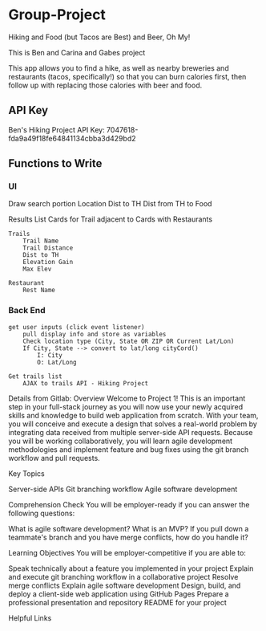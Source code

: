 # Group-Project
Hiking and Food (but Tacos are Best) and Beer, Oh My!

This is Ben and Carina and Gabes project

This app allows you to find a hike, as well as nearby breweries and restaurants (tacos, specifically!) so that you can burn calories first, then follow up with replacing those calories with beer and food.

## API Key
Ben's Hiking Project API Key: 7047618-fda9a49f18fe64841134cbba3d429bd2

## Functions to Write

### UI
Draw search portion
    Location
    Dist to TH
    Dist from TH to Food

Results List
    Cards for Trail adjacent to Cards with Restaurants
    
    Trails
        Trail Name
        Trail Distance
        Dist to TH
        Elevation Gain
        Max Elev
    
    Restaurant
        Rest Name

### Back End
    get user inputs (click event listener)
        pull display info and store as variables
        Check location type (City, State OR ZIP OR Current Lat/Lon)
        If City, State --> convert to lat/long cityCord()
            I: City
            O: Lat/Long

    Get trails list
        AJAX to trails API - Hiking Project




Details from Gitlab:
Overview
Welcome to Project 1! This is an important step in your full-stack journey as you will now use your newly acquired skills and knowledge to build web application from scratch. With your team, you will conceive and execute a design that solves a real-world problem by integrating data received from multiple server-side API requests. Because you will be working collaboratively, you will learn agile development methodologies and implement feature and bug fixes using the git branch workflow and pull requests.

Key Topics

Server-side APIs
Git branching workflow
Agile software development


Comprehension Check
You will be employer-ready if you can answer the following questions:

What is agile software development?
What is an MVP?
If you pull down a teammate's branch and you have merge conflicts, how do you handle it?


Learning Objectives
You will be employer-competitive if you are able to:

Speak technically about a feature you implemented in your project
Explain and execute git branching workflow in a collaborative project
Resolve merge conflicts
Explain agile software development
Design, build, and deploy a client-side web application using GitHub Pages
Prepare a professional presentation and repository README for your project


Helpful Links
